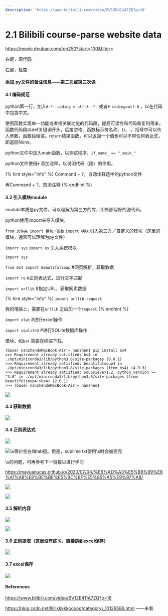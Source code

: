 ```yaml
---
description: 'https://www.bilibili.com/video/BV12E411A7ZQ?p=16'
---
```


# 2.1 Bilibili course-parse website data

https://movie.douban.com/top250?start=100&filter=

右键，源代码

右键，检查

#### 添加.py文件的备注信息——第二次或第三次课



#### 3.1 编码规范

python第一行，加入`#-*- coding = utf-8 -*-` 或者`# coding=utf-8` ，以在代码中包含中文。

使用函数实现单一功能或者相关联功能的代码段，提高可读性和代码重复利用率。函数代码段以def关键词开头，后接空格、函数标示符名称、\(\)、:，括号中可以传入参数，函数段缩进。return结束函数，可以返回一个值也可以不带任何表达式，即返回None。

python文件中加入main函数，以测试程序，`if_name_ == "_main_"` 

python文件使用`#` 添加注释，以说明代码（段）的作用。

{% hint style="info" %}
Command + ?，自动注释选中的python文件

再Command + ?，取消注释
{% endhint %}

#### 3.2 引入模块module

module本质是py文件，可以理解为第三方的库，即外部写好的源代码。

python使用import来导入模块。

`from 文件夹 import 模块／函数` `import 模块` 引入第三方／自定义的模块（这里的模块，通常可以理解为py文件）

`import sys` `import os` 引入系统模块

`import sys` 

`from bs4 import BeautifulSoup` \#网页解析，获取数据

`import re` \#正则表达式，进行文字匹配

`import urllib` \#指定URL，获取网页数据

{% hint style="info" %}
`import urllib.request` 

我的电脑上，需要在`urllib` 之后加一个`request` 
{% endhint %}

`import xlwt` \#进行excel操作

`import squlite3` \#进行SOLite数据库操作

模块，如`bs4` 需要在终端下载，

```text
(base) nanzhendeMacBook-Air:~ nanzhen$ pip install bs4
>>> Requirement already satisfied: bs4 in ./opt/miniconda3/lib/python3.8/site-packages (0.0.1)
>>> Requirement already satisfied: beautifulsoup4 in ./opt/miniconda3/lib/python3.8/site-packages (from bs4) (4.9.3)
>>> Requirement already satisfied: soupsieve>1.2; python_version >= "3.0" in ./opt/miniconda3/lib/python3.8/site-packages (from beautifulsoup4->bs4) (2.0.1)
>>> (base) nanzhendeMacBook-Air:~ nanzhen$ 
```

![](../../.gitbook/assets/ping-mu-kuai-zhao-20201104-shang-wu-6.26.11.png)

#### 3.3 获取数据

![](../../.gitbook/assets/ping-mu-kuai-zhao-20201104-shang-wu-6.27.07.png)

#### 3.4 正则表达式

![](../../.gitbook/assets/ping-mu-kuai-zhao-20201104-xia-wu-8.26.23.png)

![\s&#x7B49;&#x4EF7;&#x7A7A;&#x767D;&#x548C;tab&#x952E;&#x3002;&#x4F46;&#x662F;&#xFF0C;sublime txt&#x4F7F;&#x7528;\s&#x65F6;&#x4F1A;&#x88AB;&#x9AD8;&#x4EAE;](../../.gitbook/assets/ping-mu-kuai-zhao-20201104-xia-wu-8.41.37.png)

\s的问题，可再参考下一链接以进行学习

https://mayuanucas.github.io/2020/07/04/%E6%AD%A3%E5%88%99%E8%A1%A8%E8%BE%BE%E5%BC%8F%E5%85%A5%E9%97%A8/ 

![](../../.gitbook/assets/ping-mu-kuai-zhao-20201104-xia-wu-8.42.22.png)

![](../../.gitbook/assets/ping-mu-kuai-zhao-20201104-xia-wu-8.44.08.png)

#### 3.5 解析内容

![](../../.gitbook/assets/ping-mu-kuai-zhao-20201104-xia-wu-9.16.34%20%281%29.png)

![](../../.gitbook/assets/ping-mu-kuai-zhao-20201105-shang-wu-2.38.07.png)

#### 3.6 正则提取（这里没有练习，直接跳到excel保存）

![](../../.gitbook/assets/ping-mu-kuai-zhao-20201105-shang-wu-2.41.52.png)

#### 3.7 excel保存

![](../../.gitbook/assets/ping-mu-kuai-zhao-20201105-shang-wu-2.44.30.png)

#### 

#### 

#### 

#### References

https://www.bilibili.com/video/BV12E411A7ZQ?p=16

https://blog.csdn.net/llllllkkkkkooooo/category\_10129586.html  ——未看

